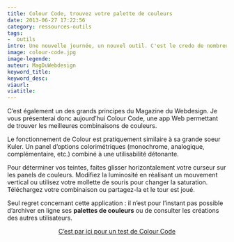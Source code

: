 ```yaml
---
title: Colour Code, trouvez votre palette de couleurs
date: 2013-06-27 17:22:56
category: ressources-outils
tags:
-  outils
intro: Une nouvelle journée, un nouvel outil. C'est le credo de nombreux professionnels du Web design pour être au top.
image: colour-code.jpg
image-legende:
auteur: MagDuWebdesign
keyword_title:
keyword_desc:
viaurl:
viatitle:
---
```


<p>C’est également un des grands principes du Magazine du Webdesign. Je vous présenterai donc aujourd’hui Colour Code, une app Web permettant de trouver les meilleures combinaisons de couleurs.</p>
<p>Le fonctionnement de Colour est pratiquement similaire à sa grande soeur Kuler. Un panel d’options colorimétriques (monochrome, analogique, complémentaire, etc.) combiné à une utilisabilité détonante.</p>
<p>Pour déterminer vos teintes, faites glisser horizontalement votre curseur sur les panels de couleurs. Modifiez la luminosité en réalisant un mouvement vertical ou utilisez votre mollette de souris pour changer la saturation. Téléchargez votre combinaison ou partagez-la et le tour est joué.</p>
<p>Seul regret concernant cette application : il n’est pour l’instant pas possible d’archiver en ligne ses <strong>palettes de couleurs</strong> ou de consulter les créations des autres utilisateurs.</p>
<p style="text-align: center;"><a class="button primary radius" href="http://colourco.de/" target="_blank">C’est par ici pour un test de Colour Code</a></p>

